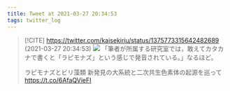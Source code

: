 ```yaml
---
title: Tweet at 2021-03-27 20:34:53
tags: twitter_log
---
```


> [!CITE] https://twitter.com/kaisekiriu/status/1375773315642482689 (2021-03-27 20:34:53)
> ![](https://twitter.com/kaisekiriu/status/1375773315642482689)
> 「筆者が所属する研究室では，敢えてカタカナで書くと「ラピモナズ」という感じで発音されている。」なるほど。
> 
> ラピモナズとビリ藻類 新発見の大系統と二次共生色素体の起源を巡って
> https://t.co/6AfaQVieFI
